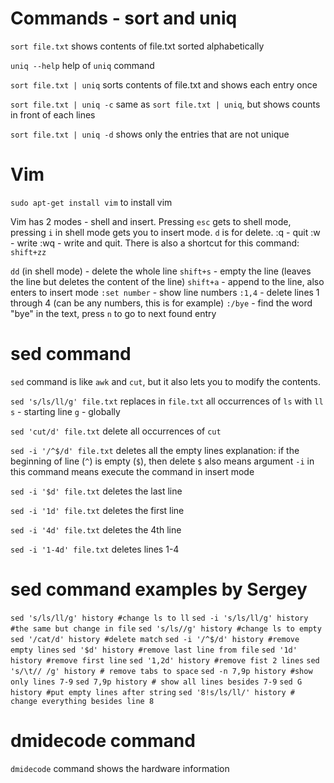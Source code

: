 # Commands - sort and uniq

`sort file.txt`
shows contents of file.txt sorted alphabetically

`uniq --help`
help of `uniq` command

`sort file.txt | uniq`
sorts contents of file.txt and shows each entry once

`sort file.txt | uniq -c`
same as `sort file.txt | uniq`, but shows counts in front of each lines

`sort file.txt | uniq -d`
shows only the entries that are not unique

# Vim

`sudo apt-get install vim`
to install vim

Vim has 2 modes - shell and insert.
Pressing `esc` gets to shell mode, pressing `i` in shell mode gets you to insert mode. `d` is for delete.
:q - quit
:w - write
:wq - write and quit. There is also a shortcut for this command: `shift+zz`

`dd` (in shell mode) - delete the whole line
`shift+s` - empty the line (leaves the line but deletes the content of the line)
`shift+a` - append to the line, also enters to insert mode
`:set number` - show line numbers
`:1,4` - delete lines 1 through 4 (can be any numbers, this is for example)
`:/bye` - find the word "bye" in the text, press `n` to go to next found entry

# sed command
`sed` command is like `awk` and `cut`, but it also lets you to modify the contents.

`sed 's/ls/ll/g' file.txt`
replaces in `file.txt` all occurrences of `ls` with `ll`
`s` - starting line
`g` - globally

`sed 'cut/d' file.txt`
delete all occurrences of `cut`

`sed -i '/^$/d' file.txt`
deletes all the empty lines
explanation: if the beginning of line (`^`) is empty (`$`), then delete
`$` also means argument
`-i` in this command means execute the command in insert mode

`sed -i '$d' file.txt`
deletes the last line

`sed -i '1d' file.txt`
deletes the first line

`sed -i '4d' file.txt`
deletes the 4th line

`sed -i '1-4d' file.txt`
deletes lines 1-4

# sed command examples by Sergey

`sed 's/ls/ll/g' history #change ls to ll`
`sed -i 's/ls/ll/g' history #the same but change in file`
`sed 's/ls//g' history #change ls to empty`
`sed '/cat/d' history #delete match`
`sed -i '/^$/d' history #remove empty lines`
`sed '$d' history #remove last line from file`
`sed '1d' history #remove first line`
`sed '1,2d' history #remove fist 2 lines`
`sed 's/\t// /g' history # remove tabs to space`
`sed -n 7,9p history #show only lines 7-9`
`sed 7,9p history # show all lines besides 7-9`
`sed G history #put empty lines after string`
`sed '8!s/ls/ll/' history # change everything besides line 8`

# dmidecode command

`dmidecode` command shows the hardware information

